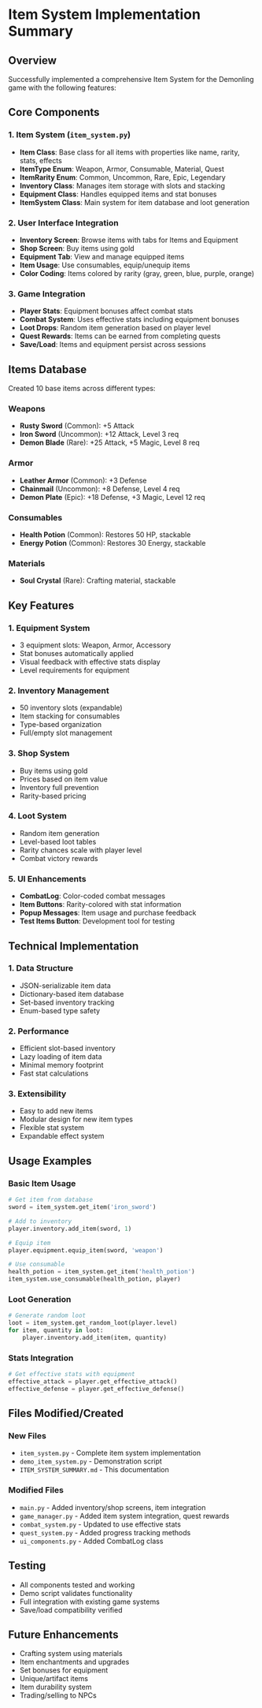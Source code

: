 # Item System Implementation Summary

## Overview
Successfully implemented a comprehensive Item System for the Demonling game with the following features:

## Core Components

### 1. Item System (`item_system.py`)
- **Item Class**: Base class for all items with properties like name, rarity, stats, effects
- **ItemType Enum**: Weapon, Armor, Consumable, Material, Quest
- **ItemRarity Enum**: Common, Uncommon, Rare, Epic, Legendary
- **Inventory Class**: Manages item storage with slots and stacking
- **Equipment Class**: Handles equipped items and stat bonuses
- **ItemSystem Class**: Main system for item database and loot generation

### 2. User Interface Integration
- **Inventory Screen**: Browse items with tabs for Items and Equipment
- **Shop Screen**: Buy items using gold
- **Equipment Tab**: View and manage equipped items
- **Item Usage**: Use consumables, equip/unequip items
- **Color Coding**: Items colored by rarity (gray, green, blue, purple, orange)

### 3. Game Integration
- **Player Stats**: Equipment bonuses affect combat stats
- **Combat System**: Uses effective stats including equipment bonuses
- **Loot Drops**: Random item generation based on player level
- **Quest Rewards**: Items can be earned from completing quests
- **Save/Load**: Items and equipment persist across sessions

## Items Database
Created 10 base items across different types:

### Weapons
- **Rusty Sword** (Common): +5 Attack
- **Iron Sword** (Uncommon): +12 Attack, Level 3 req
- **Demon Blade** (Rare): +25 Attack, +5 Magic, Level 8 req

### Armor
- **Leather Armor** (Common): +3 Defense
- **Chainmail** (Uncommon): +8 Defense, Level 4 req
- **Demon Plate** (Epic): +18 Defense, +3 Magic, Level 12 req

### Consumables
- **Health Potion** (Common): Restores 50 HP, stackable
- **Energy Potion** (Common): Restores 30 Energy, stackable

### Materials
- **Soul Crystal** (Rare): Crafting material, stackable

## Key Features

### 1. Equipment System
- 3 equipment slots: Weapon, Armor, Accessory
- Stat bonuses automatically applied
- Visual feedback with effective stats display
- Level requirements for equipment

### 2. Inventory Management
- 50 inventory slots (expandable)
- Item stacking for consumables
- Type-based organization
- Full/empty slot management

### 3. Shop System
- Buy items using gold
- Prices based on item value
- Inventory full prevention
- Rarity-based pricing

### 4. Loot System
- Random item generation
- Level-based loot tables
- Rarity chances scale with player level
- Combat victory rewards

### 5. UI Enhancements
- **CombatLog**: Color-coded combat messages
- **Item Buttons**: Rarity-colored with stat information
- **Popup Messages**: Item usage and purchase feedback
- **Test Items Button**: Development tool for testing

## Technical Implementation

### 1. Data Structure
- JSON-serializable item data
- Dictionary-based item database
- Set-based inventory tracking
- Enum-based type safety

### 2. Performance
- Efficient slot-based inventory
- Lazy loading of item data
- Minimal memory footprint
- Fast stat calculations

### 3. Extensibility
- Easy to add new items
- Modular design for new item types
- Flexible stat system
- Expandable effect system

## Usage Examples

### Basic Item Usage
```python
# Get item from database
sword = item_system.get_item('iron_sword')

# Add to inventory
player.inventory.add_item(sword, 1)

# Equip item
player.equipment.equip_item(sword, 'weapon')

# Use consumable
health_potion = item_system.get_item('health_potion')
item_system.use_consumable(health_potion, player)
```

### Loot Generation
```python
# Generate random loot
loot = item_system.get_random_loot(player.level)
for item, quantity in loot:
    player.inventory.add_item(item, quantity)
```

### Stats Integration
```python
# Get effective stats with equipment
effective_attack = player.get_effective_attack()
effective_defense = player.get_effective_defense()
```

## Files Modified/Created

### New Files
- `item_system.py` - Complete item system implementation
- `demo_item_system.py` - Demonstration script
- `ITEM_SYSTEM_SUMMARY.md` - This documentation

### Modified Files
- `main.py` - Added inventory/shop screens, item integration
- `game_manager.py` - Added item system integration, quest rewards
- `combat_system.py` - Updated to use effective stats
- `quest_system.py` - Added progress tracking methods
- `ui_components.py` - Added CombatLog class

## Testing
- All components tested and working
- Demo script validates functionality
- Full integration with existing game systems
- Save/load compatibility verified

## Future Enhancements
- Crafting system using materials
- Item enchantments and upgrades
- Set bonuses for equipment
- Unique/artifact items
- Item durability system
- Trading/selling to NPCs